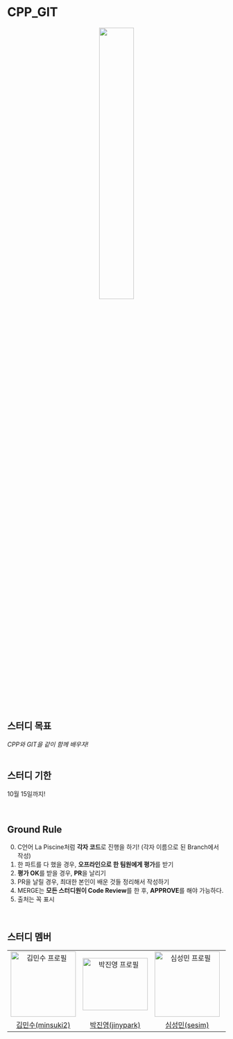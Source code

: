 # CPP_GIT

<div align="center">
<img src = "https://user-images.githubusercontent.com/59588256/197657476-d17cc5e5-556e-4ff8-8ae3-f49110b64129.png" width="40%" height="40%">
</div>


## 스터디 목표

_CPP와 GIT을 같이 함께 배우자!_  
<br/>

## 스터디 기한
10월 15일까지!

<br/>

## Ground Rule

0. C언어 La Piscine처럼 **각자 코드**로 진행을 하기! (각자 이름으로 된 Branch에서 작성)
1. 한 파트를 다 했을 경우, **오프라인으로 한 팀원에게 평가**를 받기
2. **평가 OK**를 받을 경우, **PR**을 날리기
3. PR을 날릴 경우, 최대한 본인이 배운 것들 정리해서 작성하기
4. MERGE는 **모든 스터디원이 Code Review**를 한 후, **APPROVE**를 해야 가능하다.
5. 출처는 꼭 표시
<br/>

## 스터디 멤버

<div align="center">
  <table>
    <tr>
      <td align="center">
        <a href="https://github.com/Giromi">
          <img src="https://avatars.githubusercontent.com/u/60354633?v=4" alt="김민수 프로필" width=150 height=150 />
        </a>
      </td>
      <td align="center">
        <a href="https://github.com/lopers-high">
          <img src="https://avatars.githubusercontent.com/u/86358498?v=4" alt="박진영 프로필" width=150 height=120 />
        </a>
      </td>
      <td align="center">
        <a href="https://github.com/sob2545">
          <img src="https://avatars.githubusercontent.com/u/96904906?v=4" alt="심성민 프로필" width=150 height=150 />
        </a>
      </td>
      <td align="center">
        <a href="https://github.com/change-challenge">
          <img src="https://avatars.githubusercontent.com/u/59588256?v=4" alt="장호진 프로필" width=150 height=150 />
        </a>
      </td>
    </tr>
    <tr>
      <td align="center">
        <a href="https://github.com/Giromi">
          김민수(minsuki2)
        </a>
      </td>
      <td align="center">
        <a href="https://github.com/lopers-high">
          박진영(jinypark)
        </a>
      </td>
      <td align="center">
        <a href="https://github.com/sob2545">
          심성민(sesim)
        </a>
      </td>
      <td align="center">
        <a href="https://github.com/change-challenge">
          장호진(hchang)
        </a>
      </td>
    </tr>
  </table>
</div>
